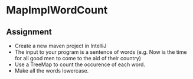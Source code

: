 # MapImplWordCount

## Assignment

- Create a new maven project in IntelliJ
- The input to your program is a sentence of words (e.g. Now is the time for all good men to come to the aid of their country)
- Use a TreeMap to count the occurence of each word.
- Make all the words lowercase.